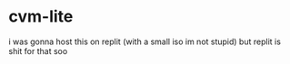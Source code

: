 # cvm-lite
i was gonna host this on replit (with a small iso im not stupid) but replit is shit for that soo
